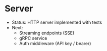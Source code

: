 # Server

- Status: HTTP server implemented with tests
- Next:
  - Streaming endpoints (SSE)
  - gRPC service
  - Auth middleware (API key / bearer)
